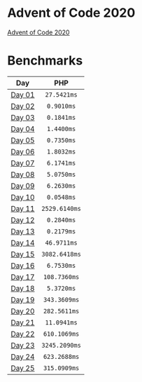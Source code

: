 # Advent of Code 2020

[Advent of Code 2020](https://adventofcode.com/2020)

# Benchmarks

| Day | PHP |
|:-------------:|:-------------:|
| [Day 01](Day_01) | `27.5421ms` |
| [Day 02](Day_02) | `0.9010ms` |
| [Day 03](Day_03) | `0.1841ms` |
| [Day 04](Day_04) | `1.4400ms` |
| [Day 05](Day_05) | `0.7350ms` |
| [Day 06](Day_06) | `1.8032ms` |
| [Day 07](Day_07) | `6.1741ms` |
| [Day 08](Day_08) | `5.0750ms` |
| [Day 09](Day_09) | `6.2630ms` |
| [Day 10](Day_10) | `0.0548ms` |
| [Day 11](Day_11) | `2529.6140ms` |
| [Day 12](Day_12) | `0.2840ms` |
| [Day 13](Day_13) | `0.2179ms` |
| [Day 14](Day_14) | `46.9711ms` |
| [Day 15](Day_15) | `3082.6418ms` |
| [Day 16](Day_16) | `6.7530ms` |
| [Day 17](Day_17) | `108.7360ms` |
| [Day 18](Day_18) | `5.3720ms` |
| [Day 19](Day_19) | `343.3609ms` |
| [Day 20](Day_20) | `282.5611ms` |
| [Day 21](Day_21) | `11.0941ms` |
| [Day 22](Day_22) | `610.1069ms` |
| [Day 23](Day_23) | `3245.2090ms` |
| [Day 24](Day_24) | `623.2688ms` |
| [Day 25](Day_25) | `315.0909ms` |
